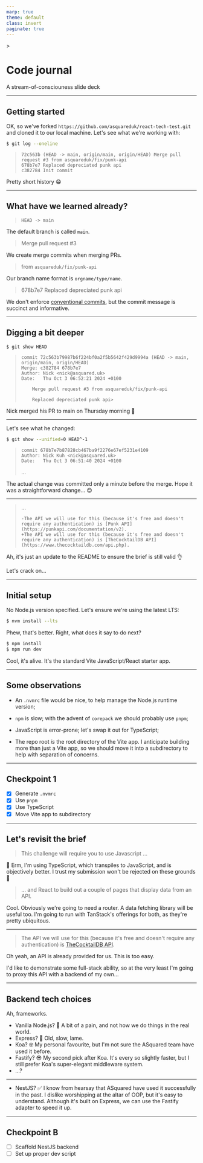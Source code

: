 ```yaml
---
marp: true
theme: default
class: invert
paginate: true
---
```


<!-- _footer: Chris Jarman 2024 -->>
<!-- _paginate: false -->

# Code journal

A stream-of-consciouness slide deck

---

## Getting started

OK, so we've forked `https://github.com/asquareduk/react-tech-test.git`
and cloned it to our local machine. Let's see what we're working with:

```bash
$ git log --oneline
```

> ```
> 72c563b (HEAD -> main, origin/main, origin/HEAD) Merge pull request #3 from asquareduk/fix/punk-api
> 678b7e7 Replaced depreciated punk api
> c382784 Init commit
> ```

Pretty short history 😁

---

## What have we learned already?

> `HEAD -> main`

The default branch is called `main`.

> Merge pull request #3

We create merge commits when merging PRs.

> from `asquareduk/fix/punk-api`

Our branch name format is `orgname/type/name`.

> 678b7e7 Replaced depreciated punk api

We don't enforce [conventional commits](https://www.conventionalcommits.org/en/v1.0.0/#specification), but the commit message is succinct and informative.

---

## Digging a bit deeper

```bash
$ git show HEAD
```

> ```
> commit 72c563b79987b6f224bf0a2f5b5642f429d9994a (HEAD -> main, origin/main, origin/HEAD)
> Merge: c382784 678b7e7
> Author: Nick <nick@asquared.uk>
> Date:   Thu Oct 3 06:52:21 2024 +0100
>
>     Merge pull request #3 from asquareduk/fix/punk-api
>
>     Replaced depreciated punk api>
> ```

Nick merged his PR to main on Thursday morning 🤜

---

Let's see what he changed:

```bash
$ git show --unified=0 HEAD^-1
```

> ```
> commit 678b7e7b87828cb467ba9f2276e67ef5231e4109
> Author: Nick Kuh <nick@asquared.uk>
> Date:   Thu Oct 3 06:51:40 2024 +0100
> ```
>
> ...

The actual change was committed only a minute before the merge. Hope it was a straightforward change... 😉

---

> ...
>
> ```
> -The API we will use for this (because it's free and doesn't require any authentication) is [Punk API](https://punkapi.com/documentation/v2).
> +The API we will use for this (because it's free and doesn't require any authentication) is [TheCocktailDB API](https://www.thecocktaildb.com/api.php).
> ```

Ah, it's just an update to the README to ensure the brief is still valid 👌

Let's crack on...

---

## Initial setup

No Node.js version specified. Let's ensure we're using the latest LTS:

```bash
$ nvm install --lts
```

Phew, that's better. Right, what does it say to do next?

```bash
$ npm install
$ npm run dev
```

Cool, it's alive. It's the standard Vite JavaScript/React starter app.

---

## Some observations

- An `.nvmrc` file would be nice, to help manage the Node.js runtime version;

- `npm` is slow; with the advent of `corepack` we should probably use `pnpm`;

- JavaScript is error-prone; let's swap it out for TypeScript;

- The repo root _is_ the root directory of the Vite app. I anticipate building more than just a Vite app, so we should move it into a subdirectory to help with separation of concerns.

---

## Checkpoint 1

- [x] Generate `.nvmrc`
- [x] Use `pnpm`
- [x] Use TypeScript
- [x] Move Vite app to subdirectory

---

## Let's revisit the brief

> This challenge will require you to use Javascript
> ...

😬 Erm, I'm using TypeScript, which transpiles to JavaScript, and is objectively better.
I trust my submission won't be rejected on these grounds 🤞

> ...
> and React to build out a couple of pages that display data from an API.

Cool. Obviously we're going to need a router. A data fetching library will be useful too. I'm going to run with TanStack's offerings for both, as they're pretty ubiquitous.

---

> The API we will use for this (because it's free and doesn't require any authentication) is [TheCocktailDB API](https://www.thecocktaildb.com/api.php).

Oh yeah, an API is already provided for us. This is too easy.

I'd like to demonstrate some full-stack ability, so at the very least I'm going
to proxy this API with a backend of my own...

---

## Backend tech choices

Ah, frameworks.

- Vanilla Node.js? 🍦
  A bit of a pain, and not how we do things in the real world.
- Express? 🐢
  Old, slow, lame.
- Koa? 🤓
  My personal favourite, but I'm not sure the ASquared team have used it before.
- Fastify? 😎
  My second pick after Koa. It's every so slightly faster, but I still prefer
  Koa's super-elegant middleware system.
- ...?

---

- NestJS? ✅
  I know from hearsay that ASquared have used it successfully in the past.
  I dislike worshipping at the altar of OOP, but it's easy to understand.
  Although it's built on Express, we can use the Fastify adapter to speed it up.

---

## Checkpoint B

- [ ] Scaffold NestJS backend
- [ ] Set up proper dev script
